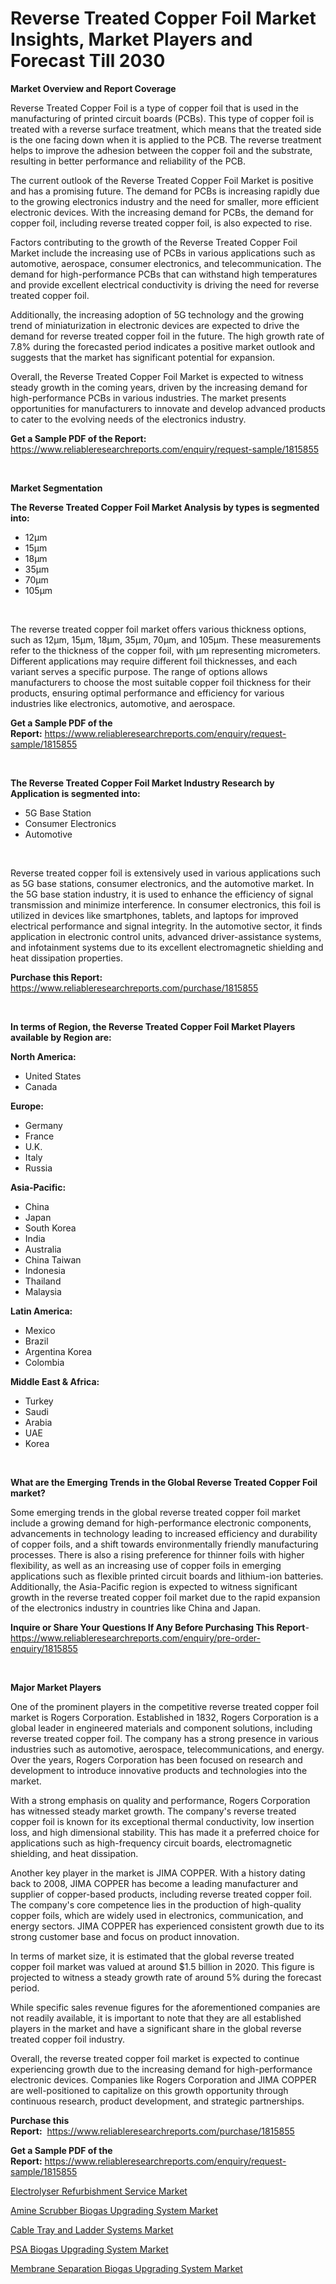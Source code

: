 <p><h1>Reverse Treated Copper Foil Market Insights, Market Players and Forecast Till 2030</h1></p><p><strong>Market Overview and Report Coverage</strong></p>
<p><p>Reverse Treated Copper Foil is a type of copper foil that is used in the manufacturing of printed circuit boards (PCBs). This type of copper foil is treated with a reverse surface treatment, which means that the treated side is the one facing down when it is applied to the PCB. The reverse treatment helps to improve the adhesion between the copper foil and the substrate, resulting in better performance and reliability of the PCB.</p><p>The current outlook of the Reverse Treated Copper Foil Market is positive and has a promising future. The demand for PCBs is increasing rapidly due to the growing electronics industry and the need for smaller, more efficient electronic devices. With the increasing demand for PCBs, the demand for copper foil, including reverse treated copper foil, is also expected to rise.</p><p>Factors contributing to the growth of the Reverse Treated Copper Foil Market include the increasing use of PCBs in various applications such as automotive, aerospace, consumer electronics, and telecommunication. The demand for high-performance PCBs that can withstand high temperatures and provide excellent electrical conductivity is driving the need for reverse treated copper foil.</p><p>Additionally, the increasing adoption of 5G technology and the growing trend of miniaturization in electronic devices are expected to drive the demand for reverse treated copper foil in the future. The high growth rate of 7.8% during the forecasted period indicates a positive market outlook and suggests that the market has significant potential for expansion.</p><p>Overall, the Reverse Treated Copper Foil Market is expected to witness steady growth in the coming years, driven by the increasing demand for high-performance PCBs in various industries. The market presents opportunities for manufacturers to innovate and develop advanced products to cater to the evolving needs of the electronics industry.</p></p>
<p><strong>Get a Sample PDF of the Report:</strong> <a href="https://www.reliableresearchreports.com/enquiry/request-sample/1815855">https://www.reliableresearchreports.com/enquiry/request-sample/1815855</a></p>
<p>&nbsp;</p>
<p><strong>Market Segmentation</strong></p>
<p><strong>The Reverse Treated Copper Foil Market Analysis by types is segmented into:</strong></p>
<p><ul><li>12μm</li><li>15μm</li><li>18μm</li><li>35μm</li><li>70μm</li><li>105μm</li></ul></p>
<p>&nbsp;</p>
<p><p>The reverse treated copper foil market offers various thickness options, such as 12μm, 15μm, 18μm, 35μm, 70μm, and 105μm. These measurements refer to the thickness of the copper foil, with μm representing micrometers. Different applications may require different foil thicknesses, and each variant serves a specific purpose. The range of options allows manufacturers to choose the most suitable copper foil thickness for their products, ensuring optimal performance and efficiency for various industries like electronics, automotive, and aerospace.</p></p>
<p><strong>Get a Sample PDF of the Report:</strong>&nbsp;<a href="https://www.reliableresearchreports.com/enquiry/request-sample/1815855">https://www.reliableresearchreports.com/enquiry/request-sample/1815855</a></p>
<p>&nbsp;</p>
<p><strong>The Reverse Treated Copper Foil Market Industry Research by Application is segmented into:</strong></p>
<p><ul><li>5G Base Station</li><li>Consumer Electronics</li><li>Automotive</li></ul></p>
<p>&nbsp;</p>
<p><p>Reverse treated copper foil is extensively used in various applications such as 5G base stations, consumer electronics, and the automotive market. In the 5G base station industry, it is used to enhance the efficiency of signal transmission and minimize interference. In consumer electronics, this foil is utilized in devices like smartphones, tablets, and laptops for improved electrical performance and signal integrity. In the automotive sector, it finds application in electronic control units, advanced driver-assistance systems, and infotainment systems due to its excellent electromagnetic shielding and heat dissipation properties.</p></p>
<p><strong>Purchase this Report:</strong>&nbsp; <a href="https://www.reliableresearchreports.com/purchase/1815855">https://www.reliableresearchreports.com/purchase/1815855</a></p>
<p>&nbsp;</p>
<p><strong>In terms of Region, the Reverse Treated Copper Foil Market Players available by Region are:</strong></p>
<p>
    <p> <strong> North America: </strong>
        <ul>
            <li>United States</li>
            <li>Canada</li>
        </ul>
        </p> 
    <p> <strong> Europe: </strong>
        <ul>
            <li>Germany</li>
            <li>France</li>
            <li>U.K.</li>
            <li>Italy</li>
            <li>Russia</li>
        </ul>
        </p> 
    <p> <strong> Asia-Pacific: </strong>
        <ul>
            <li>China</li>
            <li>Japan</li>
            <li>South Korea</li>
            <li>India</li>
            <li>Australia</li>
            <li>China Taiwan</li>
            <li>Indonesia</li>
            <li>Thailand</li>
            <li>Malaysia</li>
        </ul>
        </p> 
    <p> <strong> Latin America: </strong>
        <ul>
            <li>Mexico</li>
            <li>Brazil</li>
            <li>Argentina Korea</li>
            <li>Colombia</li>
        </ul>
        </p> 
    <p> <strong> Middle East & Africa: </strong>
        <ul>
            <li>Turkey</li>
            <li>Saudi</li>
            <li>Arabia</li>
            <li>UAE</li>
            <li>Korea</li>
        </ul>
    </p>
    </p>
<p>&nbsp;</p>
<p><strong>What are the Emerging Trends in the Global Reverse Treated Copper Foil market?</strong></p>
<p><p>Some emerging trends in the global reverse treated copper foil market include a growing demand for high-performance electronic components, advancements in technology leading to increased efficiency and durability of copper foils, and a shift towards environmentally friendly manufacturing processes. There is also a rising preference for thinner foils with higher flexibility, as well as an increasing use of copper foils in emerging applications such as flexible printed circuit boards and lithium-ion batteries. Additionally, the Asia-Pacific region is expected to witness significant growth in the reverse treated copper foil market due to the rapid expansion of the electronics industry in countries like China and Japan.</p></p>
<p><strong>Inquire or Share Your Questions If Any Before Purchasing This Report</strong>- <a href="https://www.reliableresearchreports.com/enquiry/pre-order-enquiry/1815855">https://www.reliableresearchreports.com/enquiry/pre-order-enquiry/1815855</a></p>
<p>&nbsp;</p>
<p><strong>Major Market Players</strong></p>
<p><p>One of the prominent players in the competitive reverse treated copper foil market is Rogers Corporation. Established in 1832, Rogers Corporation is a global leader in engineered materials and component solutions, including reverse treated copper foil. The company has a strong presence in various industries such as automotive, aerospace, telecommunications, and energy. Over the years, Rogers Corporation has been focused on research and development to introduce innovative products and technologies into the market.</p><p>With a strong emphasis on quality and performance, Rogers Corporation has witnessed steady market growth. The company's reverse treated copper foil is known for its exceptional thermal conductivity, low insertion loss, and high dimensional stability. This has made it a preferred choice for applications such as high-frequency circuit boards, electromagnetic shielding, and heat dissipation.</p><p>Another key player in the market is JIMA COPPER. With a history dating back to 2008, JIMA COPPER has become a leading manufacturer and supplier of copper-based products, including reverse treated copper foil. The company's core competence lies in the production of high-quality copper foils, which are widely used in electronics, communication, and energy sectors. JIMA COPPER has experienced consistent growth due to its strong customer base and focus on product innovation.</p><p>In terms of market size, it is estimated that the global reverse treated copper foil market was valued at around $1.5 billion in 2020. This figure is projected to witness a steady growth rate of around 5% during the forecast period.</p><p>While specific sales revenue figures for the aforementioned companies are not readily available, it is important to note that they are all established players in the market and have a significant share in the global reverse treated copper foil industry.</p><p>Overall, the reverse treated copper foil market is expected to continue experiencing growth due to the increasing demand for high-performance electronic devices. Companies like Rogers Corporation and JIMA COPPER are well-positioned to capitalize on this growth opportunity through continuous research, product development, and strategic partnerships.</p></p>
<p><strong>Purchase this Report:</strong>&nbsp;&nbsp;<a href="https://www.reliableresearchreports.com/purchase/1815855">https://www.reliableresearchreports.com/purchase/1815855</a></p>
<p></p>
<p><strong>Get a Sample PDF of the Report:</strong>&nbsp;<a href="https://www.reliableresearchreports.com/enquiry/request-sample/1815855">https://www.reliableresearchreports.com/enquiry/request-sample/1815855</a></p>
<p><p><a href="https://medium.com/@akshatsharma12/electrolyser-refurbishment-service-market-share-evolution-and-market-growth-trends-2023-2030-cfb47fe00a24">Electrolyser Refurbishment Service Market</a></p><p><a href="https://medium.com/@vidyap2912/amine-scrubber-biogas-upgrading-system-market-research-report-its-history-and-forecast-2023-to-9eca0fca1270">Amine Scrubber Biogas Upgrading System Market</a></p><p><a href="https://medium.com/@v25590012/cable-tray-and-ladder-systems-market-size-market-outlook-and-market-forecast-2023-to-2030-3f604ea99db6">Cable Tray and Ladder Systems Market</a></p><p><a href="https://medium.com/@v27092023/psa-biogas-upgrading-system-market-share-evolution-and-market-growth-trends-2023-2030-2dce01118d43">PSA Biogas Upgrading System Market</a></p><p><a href="https://medium.com/@v4171497/membrane-separation-biogas-upgrading-system-market-size-market-outlook-and-market-forecast-2023-3b37e3dadf06">Membrane Separation Biogas Upgrading System Market</a></p></p>
